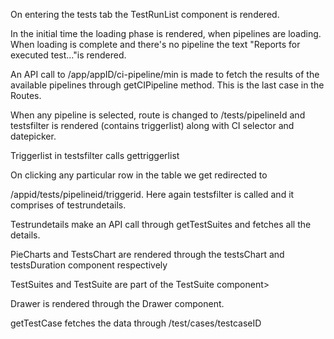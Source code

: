 On entering the tests tab the TestRunList component is rendered.

In the initial time the loading phase is rendered, when pipelines are loading.
When loading is complete and there's no pipeline the text "Reports for executed test..."is rendered.

An API call to /app/appID/ci-pipeline/min is made to fetch the results of the available pipelines through getCIPipeline method. This is the last case in the Routes.

When any pipeline is selected, route is changed to /tests/pipelineId and testsfilter is rendered (contains triggerlist) along with CI selector and datepicker.

Triggerlist in testsfilter calls gettriggerlist

On clicking any particular row in the table we get redirected to 

/appid/tests/pipelineid/triggerid. Here again testsfilter is called and it comprises of testrundetails.

Testrundetails make an API call through getTestSuites and fetches all the details.

PieCharts and TestsChart are rendered through the testsChart and testsDuration component respectively

TestSuites and TestSuite are part of the TestSuite component>

Drawer is rendered through the Drawer component.

getTestCase fetches the data through /test/cases/testcaseID
